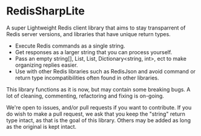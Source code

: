 # RedisSharpLite
A super Lightweight Redis client library that aims to stay transparrent of Redis server versions, and libraries that have unique return types.

- Execute Redis commands as a single string.
- Get responses as a larger string that you can process yourself.
- Pass an empty string[], List<string>, List<int>, Dictionary<string, int>, ect to make organizing replies easier.
- Use with other Redis libraries such as RedisJson and avoid command or return type incompatibilities often found in other libraries.


This library functions as it is now, but may contain some breaking bugs.
A lot of cleaning, commenting, refactoring and fixing is on-going.

We're open to issues, and/or pull requests if you want to contribute.
If you do wish to make a pull request, we ask that you keep the "string" return type intact, as that is the goal of this library.
Others may be added as long as the original is kept intact.